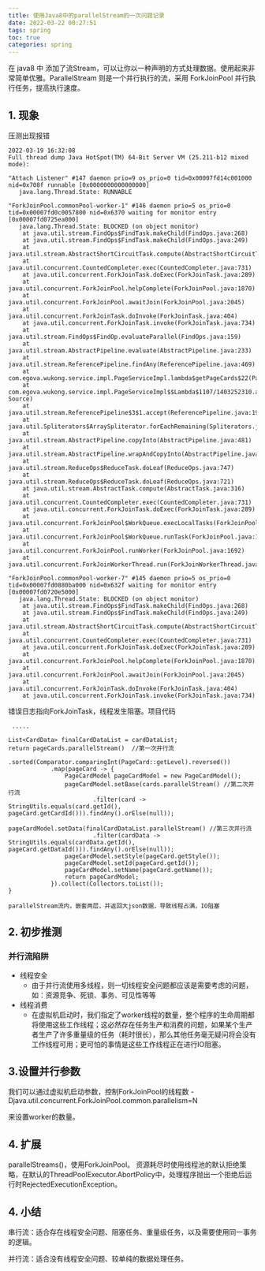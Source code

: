 ```yaml
---
title: 使用Java8中的parallelStream的一次问题记录
date: 2022-03-22 00:27:51
tags: spring
toc: true
categories: spring
---
```

在 java8 中 添加了流Stream，可以让你以一种声明的方式处理数据。使用起来非常简单优雅。ParallelStream 则是一个并行执行的流，采用 ForkJoinPool 并行执行任务，提高执行速度。

<!--more-->

## 1. 现象
压测出现报错
```
2022-03-19 16:32:08
Full thread dump Java HotSpot(TM) 64-Bit Server VM (25.211-b12 mixed mode):

"Attach Listener" #147 daemon prio=9 os_prio=0 tid=0x00007fd14c001000 nid=0x708f runnable [0x0000000000000000]
   java.lang.Thread.State: RUNNABLE

"ForkJoinPool.commonPool-worker-1" #146 daemon prio=5 os_prio=0 tid=0x00007fd0c0057800 nid=0x6370 waiting for monitor entry [0x00007fd0725ea000]
   java.lang.Thread.State: BLOCKED (on object monitor)
	at java.util.stream.FindOps$FindTask.makeChild(FindOps.java:268)
	at java.util.stream.FindOps$FindTask.makeChild(FindOps.java:249)
	at java.util.stream.AbstractShortCircuitTask.compute(AbstractShortCircuitTask.java:120)
	at java.util.concurrent.CountedCompleter.exec(CountedCompleter.java:731)
	at java.util.concurrent.ForkJoinTask.doExec(ForkJoinTask.java:289)
	at java.util.concurrent.ForkJoinPool.helpComplete(ForkJoinPool.java:1870)
	at java.util.concurrent.ForkJoinPool.awaitJoin(ForkJoinPool.java:2045)
	at java.util.concurrent.ForkJoinTask.doInvoke(ForkJoinTask.java:404)
	at java.util.concurrent.ForkJoinTask.invoke(ForkJoinTask.java:734)
	at java.util.stream.FindOps$FindOp.evaluateParallel(FindOps.java:159)
	at java.util.stream.AbstractPipeline.evaluate(AbstractPipeline.java:233)
	at java.util.stream.ReferencePipeline.findAny(ReferencePipeline.java:469)
	at com.egova.wukong.service.impl.PageServiceImpl.lambda$getPageCards$22(PageServiceImpl.java:571)
	at com.egova.wukong.service.impl.PageServiceImpl$$Lambda$1107/1403252310.apply(Unknown Source)
	at java.util.stream.ReferencePipeline$3$1.accept(ReferencePipeline.java:193)
	at java.util.Spliterators$ArraySpliterator.forEachRemaining(Spliterators.java:948)
	at java.util.stream.AbstractPipeline.copyInto(AbstractPipeline.java:481)
	at java.util.stream.AbstractPipeline.wrapAndCopyInto(AbstractPipeline.java:471)
	at java.util.stream.ReduceOps$ReduceTask.doLeaf(ReduceOps.java:747)
	at java.util.stream.ReduceOps$ReduceTask.doLeaf(ReduceOps.java:721)
	at java.util.stream.AbstractTask.compute(AbstractTask.java:316)
	at java.util.concurrent.CountedCompleter.exec(CountedCompleter.java:731)
	at java.util.concurrent.ForkJoinTask.doExec(ForkJoinTask.java:289)
	at java.util.concurrent.ForkJoinPool$WorkQueue.execLocalTasks(ForkJoinPool.java:1040)
	at java.util.concurrent.ForkJoinPool$WorkQueue.runTask(ForkJoinPool.java:1058)
	at java.util.concurrent.ForkJoinPool.runWorker(ForkJoinPool.java:1692)
	at java.util.concurrent.ForkJoinWorkerThread.run(ForkJoinWorkerThread.java:157)

"ForkJoinPool.commonPool-worker-7" #145 daemon prio=5 os_prio=0 tid=0x00007fd0880ba000 nid=0x632f waiting for monitor entry [0x00007fd0720e5000]
   java.lang.Thread.State: BLOCKED (on object monitor)
	at java.util.stream.FindOps$FindTask.makeChild(FindOps.java:268)
	at java.util.stream.FindOps$FindTask.makeChild(FindOps.java:249)
	at java.util.stream.AbstractShortCircuitTask.compute(AbstractShortCircuitTask.java:119)
	at java.util.concurrent.CountedCompleter.exec(CountedCompleter.java:731)
	at java.util.concurrent.ForkJoinTask.doExec(ForkJoinTask.java:289)
	at java.util.concurrent.ForkJoinPool.helpComplete(ForkJoinPool.java:1870)
	at java.util.concurrent.ForkJoinPool.awaitJoin(ForkJoinPool.java:2045)
	at java.util.concurrent.ForkJoinTask.doInvoke(ForkJoinTask.java:404)
	at java.util.concurrent.ForkJoinTask.invoke(ForkJoinTask.java:734)
```
错误日志指向ForkJoinTask，线程发生阻塞。项目代码
```
 .....

List<CardData> finalCardDataList = cardDataList;
return pageCards.parallelStream()  //第一次并行流
			.sorted(Comparator.comparingInt(PageCard::getLevel).reversed())
			.map(pageCard -> {
				PageCardModel pageCardModel = new PageCardModel();
				pageCardModel.setBase(cards.parallelStream() //第二次并行流
						.filter(card -> StringUtils.equals(card.getId(), pageCard.getCardId())).findAny().orElse(null));
				pageCardModel.setData(finalCardDataList.parallelStream() //第三次并行流
						.filter(cardData -> StringUtils.equals(cardData.getId(), pageCard.getDataId())).findAny().orElse(null));
				pageCardModel.setStyle(pageCard.getStyle());
				pageCardModel.setId(pageCard.getId());
				pageCardModel.setName(pageCard.getName());
				return pageCardModel;
			}).collect(Collectors.toList());
}

parallelStream流内，嵌套两层，并返回大json数据，导致线程占满，IO阻塞
```

## 2. 初步推测
### 并行流陷阱
- 线程安全
	- 由于并行流使用多线程，则一切线程安全问题都应该是需要考虑的问题，如：资源竞争、死锁、事务、可见性等等
- 线程消费
	- 在虚拟机启动时，我们指定了worker线程的数量，整个程序的生命周期都将使用这些工作线程；这必然存在任务生产和消费的问题，如果某个生产者生产了许多重量级的任务（耗时很长），那么其他任务毫无疑问将会没有工作线程可用；更可怕的事情是这些工作线程正在进行IO阻塞。

## 3.设置并行参数
我们可以通过虚拟机启动参数，控制ForkJoinPool的线程数
-Djava.util.concurrent.ForkJoinPool.common.parallelism=N

来设置worker的数量。

## 4. 扩展
parallelStreams()，使用ForkJoinPool。
资源耗尽时使用线程池的默认拒绝策略，在默认的ThreadPoolExecutor.AbortPolicy中，处理程序抛出一个拒绝后运行时RejectedExecutionException。


## 4. 小结
串行流：适合存在线程安全问题、阻塞任务、重量级任务，以及需要使用同一事务的逻辑。

并行流：适合没有线程安全问题、较单纯的数据处理任务。